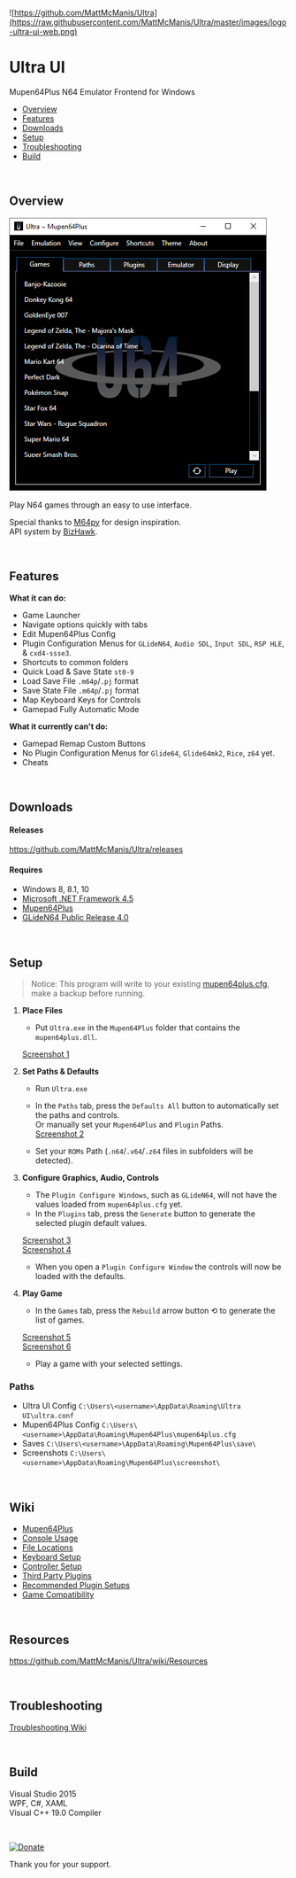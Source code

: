 ![https://github.com/MattMcManis/Ultra](https://raw.githubusercontent.com/MattMcManis/Ultra/master/images/logo-ultra-ui-web.png)

# Ultra UI
Mupen64Plus N64 Emulator Frontend for Windows

* [Overview](#overview)
* [Features](#features)
* [Downloads](#downloads)
* [Setup](#setup)
* [Troubleshooting](#troubleshooting)
* [Build](#build)

&nbsp;

## Overview

![Ultra UI](https://raw.githubusercontent.com/MattMcManis/Ultra/master/images/Ultra-UI-Screenshot-01.png)

Play N64 games through an easy to use interface.

Special thanks to [M64py](http://m64py.sourceforge.net) for design inspiration.  
API system by [BizHawk](https://github.com/TASVideos/BizHawk).

&nbsp;

## Features
**What it can do:**
* Game Launcher
* Navigate options quickly with tabs
* Edit Mupen64Plus Config
* Plugin Configuration Menus for `GLideN64`, `Audio SDL`, `Input SDL`, `RSP HLE`, & `cxd4-ssse3`.
* Shortcuts to common folders
* Quick Load & Save State `st0-9`
* Load Save File `.m64p`/`.pj` format
* Save State File `.m64p`/`.pj` format
* Map Keyboard Keys for Controls
* Gamepad Fully Automatic Mode

**What it currently can't do:**
* Gamepad Remap Custom Buttons
* No Plugin Configuration Menus for `Glide64`, `Glide64mk2`, `Rice`, `z64` yet.
* Cheats

&nbsp;

## Downloads
#### Releases
https://github.com/MattMcManis/Ultra/releases

#### Requires
* Windows 8, 8.1, 10
* [Microsoft .NET Framework 4.5](https://www.microsoft.com/en-us/download/details.aspx?id=30653)
* [Mupen64Plus](https://github.com/mupen64plus/mupen64plus-core/releases)
* [GLideN64 Public Release 4.0](https://github.com/gonetz/GLideN64/releases/tag/Public_Release_4_0)

&nbsp;

## Setup

> Notice: This program will write to your existing [mupen64plus.cfg](https://mupen64plus.org/wiki/index.php/FileLocations#Windows_Vista_and_Newer), make a backup before running.

1. **Place Files**
    * Put `Ultra.exe` in the `Mupen64Plus` folder that contains the `mupen64plus.dll`.  
    
    [Screenshot 1](https://raw.githubusercontent.com/MattMcManis/Ultra/master/docs/Ultra%20Setup/01.png)

2. **Set Paths & Defaults**
    * Run `Ultra.exe`
    * In the `Paths` tab, press the `Defaults All` button to automatically set the paths and controls.  
      Or manually set your `Mupen64Plus` and `Plugin` Paths.   
    [Screenshot 2](https://raw.githubusercontent.com/MattMcManis/Ultra/master/docs/Ultra%20Setup/02.png)
    
    * Set your `ROMs` Path (`.n64`/`.v64`/`.z64` files in subfolders will be detected).

3. **Configure Graphics, Audio, Controls**
    * The `Plugin Configure Windows`, such as `GLideN64`, will not have the values loaded from `mupen64plus.cfg` yet.
    * In the `Plugins` tab, press the `Generate` button to generate the selected plugin default values.
    
    [Screenshot 3](https://github.com/MattMcManis/Ultra/blob/master/docs/Ultra%20Setup/03.png)  
    [Screenshot 4](https://github.com/MattMcManis/Ultra/blob/master/docs/Ultra%20Setup/04.png)
    
    * When you open a `Plugin Configure Window` the controls will now be loaded with the defaults.
    
4. **Play Game**
    * In the `Games` tab, press the `Rebuild` arrow button &#10226; to generate the list of games.
    
    [Screenshot 5](https://github.com/MattMcManis/Ultra/blob/master/docs/Ultra%20Setup/06.png)  
    [Screenshot 6](https://github.com/MattMcManis/Ultra/blob/master/docs/Ultra%20Setup/07.png)
    * Play a game with your selected settings.

### Paths

* Ultra UI Config `C:\Users\<username>\AppData\Roaming\Ultra UI\ultra.conf`
* Mupen64Plus Config `C:\Users\<username>\AppData\Roaming\Mupen64Plus\mupen64plus.cfg`
* Saves `C:\Users\<username>\AppData\Roaming\Mupen64Plus\save\`
* Screenshots `C:\Users\<username>\AppData\Roaming\Mupen64Plus\screenshot\`

&nbsp;

## Wiki

* [Mupen64Plus](https://mupen64plus.org/wiki/index.php/Mupen64Plus)
* [Console Usage](https://mupen64plus.org/wiki/index.php/UIConsoleUsage)
* [File Locations](https://mupen64plus.org/wiki/index.php/FileLocations)
* [Keyboard Setup](https://mupen64plus.org/wiki/index.php/KeyboardSetup)
* [Controller Setup](https://mupen64plus.org/wiki/index.php/ControllerSetup)
* [Third Party Plugins](https://mupen64plus.org/wiki/index.php/ThirdPartyPlugins)
* [Recommended Plugin Setups](http://emulation.gametechwiki.com/index.php/Mupen64Plus#Recommended_plugin_setups)
* [Game Compatibility](https://mupen64plus.org/wiki/index.php/GameCompatibility)

&nbsp;

## Resources

https://github.com/MattMcManis/Ultra/wiki/Resources

&nbsp;

## Troubleshooting

[Troubleshooting Wiki](https://github.com/MattMcManis/Ultra/wiki/Troubleshooting)

&nbsp;

## Build
Visual Studio 2015
<br />
WPF, C#, XAML
<br />
Visual C++ 19.0 Compiler

&nbsp;

[![Donate](https://img.shields.io/badge/Donate-PayPal-green.svg)](https://www.paypal.com/cgi-bin/webscr?cmd=_s-xclick&hosted_button_id=VTUE7KQ8RS3DN) 

Thank you for your support.